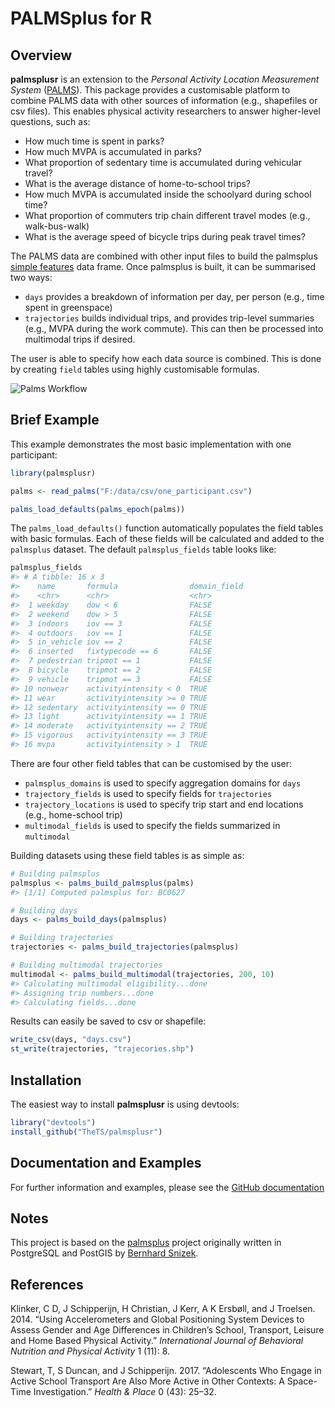 
<!-- README.md is generated from README.Rmd. Please edit that file -->
PALMSplus for R
===============

<!--[![AppVeyor Build Status](https://ci.appveyor.com/api/projects/status/github/TheTS/palmsplusr?branch=master&svg=true)](https://ci.appveyor.com/project/TheTS/palmsplusr)-->
<!--[![Travis-CI Build Status](https://travis-ci.org/TheTS/palmsplusr.svg?branch=master)](https://travis-ci.org/TheTS/palmsplusr) -->
<!--[![codecov](https://codecov.io/gh/TheTS/actigraph.sleepr/branch/master/graph/badge.svg)](https://codecov.io/gh/TheTS/actigraph.sleepr)-->
<!--[![![Project Status](http://www.repostatus.org/badges/latest/active.svg)](http://www.repostatus.org/#active)
[![Version](https://img.shields.io/badge/Package%20version-0.1.0-orange.svg)](commits/master)
[![Last Change](https://img.shields.io/badge/Last%20change-2018--01--11-yellowgreen.svg)](/commits/master) -->
Overview
--------

**palmsplusr** is an extension to the *Personal Activity Location Measurement System* ([PALMS](https://ucsd-palms-project.wikispaces.com/)). This package provides a customisable platform to combine PALMS data with other sources of information (e.g., shapefiles or csv files). This enables physical activity researchers to answer higher-level questions, such as:

-   How much time is spent in parks?
-   How much MVPA is accumulated in parks?
-   What proportion of sedentary time is accumulated during vehicular travel?
-   What is the average distance of home-to-school trips?
-   How much MVPA is accumulated inside the schoolyard during school time?
-   What proportion of commuters trip chain different travel modes (e.g., walk-bus-walk)
-   What is the average speed of bicycle trips during peak travel times?

The PALMS data are combined with other input files to build the palmsplus [simple features](https://github.com/r-spatial/sf) data frame. Once palmsplus is built, it can be summarised two ways:

-   `days` provides a breakdown of information per day, per person (e.g., time spent in greenspace)
-   `trajectories` builds individual trips, and provides trip-level summaries (e.g., MVPA during the work commute). This can then be processed into multimodal trips if desired.

The user is able to specify how each data source is combined. This is done by creating `field` tables using highly customisable formulas.

![Palms Workflow](http://i.imgur.com/aSzlC3E.png)

Brief Example
-------------

This example demonstrates the most basic implementation with one participant:

``` r
library(palmsplusr)

palms <- read_palms("F:/data/csv/one_participant.csv")

palms_load_defaults(palms_epoch(palms))
```

The `palms_load_defaults()` function automatically populates the field tables with basic formulas. Each of these fields will be calculated and added to the `palmsplus` dataset. The default `palmsplus_fields` table looks like:

``` r
palmsplus_fields
#> # A tibble: 16 x 3
#>    name       formula                domain_field
#>    <chr>      <chr>                  <chr>       
#>  1 weekday    dow < 6                FALSE       
#>  2 weekend    dow > 5                FALSE       
#>  3 indoors    iov == 3               FALSE       
#>  4 outdoors   iov == 1               FALSE       
#>  5 in_vehicle iov == 2               FALSE       
#>  6 inserted   fixtypecode == 6       FALSE       
#>  7 pedestrian tripmot == 1           FALSE       
#>  8 bicycle    tripmot == 2           FALSE       
#>  9 vehicle    tripmot == 3           FALSE       
#> 10 nonwear    activityintensity < 0  TRUE        
#> 11 wear       activityintensity >= 0 TRUE        
#> 12 sedentary  activityintensity == 0 TRUE        
#> 13 light      activityintensity == 1 TRUE        
#> 14 moderate   activityintensity == 2 TRUE        
#> 15 vigorous   activityintensity == 3 TRUE        
#> 16 mvpa       activityintensity > 1  TRUE
```

There are four other field tables that can be customised by the user:

-   `palmsplus_domains` is used to specify aggregation domains for `days`
-   `trajectory_fields` is used to specify fields for `trajectories`
-   `trajectory_locations` is used to specify trip start and end locations (e.g., home-school trip)
-   `multimodal_fields` is used to specify the fields summarized in `multimodal`

Building datasets using these field tables is as simple as:

``` r
# Building palmsplus
palmsplus <- palms_build_palmsplus(palms)
#> [1/1] Computed palmsplus for: BC0627

# Building days
days <- palms_build_days(palmsplus)

# Building trajectories
trajectories <- palms_build_trajectories(palmsplus)

# Building multimodal trajectories
multimodal <- palms_build_multimodal(trajectories, 200, 10)
#> Calculating multimodal eligibility...done
#> Assigning trip numbers...done
#> Calculating fields...done
```

Results can easily be saved to csv or shapefile:

``` r
write_csv(days, "days.csv")
st_write(trajectories, "trajecories.shp")
```

Installation
------------

The easiest way to install **palmsplusr** is using devtools:

``` r
library("devtools")
install_github("TheTS/palmsplusr")
```

Documentation and Examples
--------------------------

For further information and examples, please see the [GitHub documentation](http://thets.github.io/palmsplusr/)

Notes
-----

This project is based on the [palmsplus](https://github.com/bsnizek/palmsplus) project originally written in PostgreSQL and PostGIS by [Bernhard Snizek](http://www.snizek.com).

References
----------

Klinker, C D, J Schipperijn, H Christian, J Kerr, A K Ersbøll, and J Troelsen. 2014. “Using Accelerometers and Global Positioning System Devices to Assess Gender and Age Differences in Children’s School, Transport, Leisure and Home Based Physical Activity.” *International Journal of Behavioral Nutrition and Physical Activity* 1 (11): 8.

Stewart, T, S Duncan, and J Schipperijn. 2017. “Adolescents Who Engage in Active School Transport Are Also More Active in Other Contexts: A Space-Time Investigation.” *Health & Place* 0 (43): 25–32.
